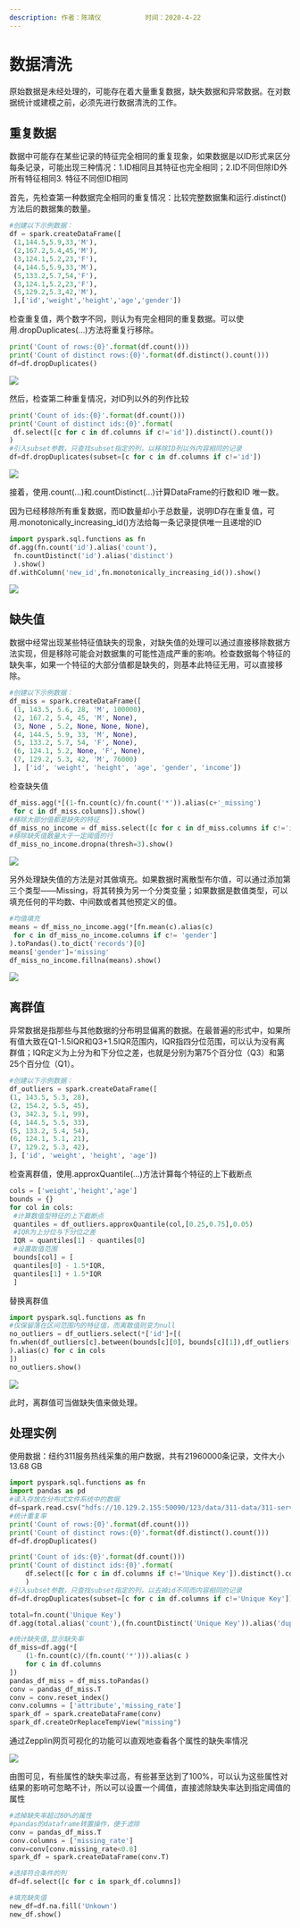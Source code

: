 ```yaml
---
description: 作者：陈靖仪           时间：2020-4-22
---
```


# 数据清洗

原始数据是未经处理的，可能存在着大量重复数据，缺失数据和异常数据。在对数据统计或建模之前，必须先进行数据清洗的工作。

## 重复数据

数据中可能存在某些记录的特征完全相同的重复现象，如果数据是以ID形式来区分每条记录，可能出现三种情况：1.ID相同且其特征也完全相同；2.ID不同但除ID外所有特征相同3. 特征不同但ID相同

首先，先检查第一种数据完全相同的重复情况：比较完整数据集和运行.distinct\(\)方法后的数据集的数量。

```python
#创建以下示例数据：
df = spark.createDataFrame([
 (1,144.5,5.9,33,'M'),
 (2,167.2,5.4,45,'M'),
 (3,124.1,5.2,23,'F'),
 (4,144.5,5.9,33,'M'),
 (5,133.2,5.7,54,'F'),
 (3,124.1,5.2,23,'F'),
 (5,129.2,5.3,42,'M'),
 ],['id','weight','height','age','gender'])
```

检查重复值，两个数字不同，则认为有完全相同的重复数据。可以使用.dropDuplicates\(…\)方法将重复行移除。

```python
print('Count of rows:{0}'.format(df.count()))
print('Count of distinct rows:{0}'.format(df.distinct().count()))
df=df.dropDuplicates()
```

![](../.gitbook/assets/image%20%284%29.png)

然后，检查第二种重复情况，对ID列以外的列作比较

```python
print('Count of ids:{0}'.format(df.count()))
print('Count of distinct ids:{0}'.format(
 df.select([c for c in df.columns if c!='id']).distinct().count())
)
#引入subset参数，只查找subset指定的列，以移除ID列以外内容相同的记录
df=df.dropDuplicates(subset=[c for c in df.columns if c!='id'])
```

![](../.gitbook/assets/image%20%287%29.png)

接着，使用.count\(…\)和.countDistinct\(…\)计算DataFrame的行数和ID 唯一数。

因为已经移除所有重复数据，而ID数量却小于总数量，说明ID存在重复值，可用.monotonically\_increasing\_id\(\)方法给每一条记录提供唯一且递增的ID

```python
import pyspark.sql.functions as fn
df.agg(fn.count('id').alias('count'),
 fn.countDistinct('id').alias('distinct')
 ).show()
df.withColumn('new_id',fn.monotonically_increasing_id()).show()
```

![](../.gitbook/assets/image%20%2831%29.png)

## 缺失值

数据中经常出现某些特征值缺失的现象，对缺失值的处理可以通过直接移除数据方法实现，但是移除可能会对数据集的可能性造成严重的影响。检查数据每个特征的缺失率，如果一个特征的大部分值都是缺失的，则基本此特征无用，可以直接移除。

```python
#创建以下示例数据：
df_miss = spark.createDataFrame([
 (1, 143.5, 5.6, 28, 'M', 100000),
 (2, 167.2, 5.4, 45, 'M', None),
 (3, None , 5.2, None, None, None),
 (4, 144.5, 5.9, 33, 'M', None),
 (5, 133.2, 5.7, 54, 'F', None),
 (6, 124.1, 5.2, None, 'F', None),
 (7, 129.2, 5.3, 42, 'M', 76000)
 ], ['id', 'weight', 'height', 'age', 'gender', 'income'])
```

检查缺失值

```python
df_miss.agg(*[(1-fn.count(c)/fn.count('*')).alias(c+'_missing')
 for c in df_miss.columns]).show()
#移除大部分值都是缺失的特征
df_miss_no_income = df_miss.select([c for c in df_miss.columns if c!='income'])
#移除缺失值数量大于一定阈值的行
df_miss_no_income.dropna(thresh=3).show()
```

![](../.gitbook/assets/image%20%2824%29.png)

另外处理缺失值的方法是对其做填充。如果数据时离散型布尔值，可以通过添加第三个类型——Missing，将其转换为另一个分类变量；如果数据是数值类型，可以填充任何的平均数、中间数或者其他预定义的值。

```python
#均值填充
means = df_miss_no_income.agg(*[fn.mean(c).alias(c)
 for c in df_miss_no_income.columns if c!= 'gender']
).toPandas().to_dict('records')[0]
means['gender']='missing'
df_miss_no_income.fillna(means).show()
```

![](../.gitbook/assets/image%20%2814%29.png)

## 离群值

异常数据是指那些与其他数据的分布明显偏离的数据。在最普遍的形式中，如果所有值大致在Q1-1.5IQR和Q3+1.5IQR范围内，IQR指四分位范围，可以认为没有离群值；IQR定义为上分为和下分位之差，也就是分别为第75个百分位（Q3）和第25个百分位（Q1）。

```python
#创建以下示例数据：
df_outliers = spark.createDataFrame([
(1, 143.5, 5.3, 28),
(2, 154.2, 5.5, 45),
(3, 342.3, 5.1, 99),
(4, 144.5, 5.5, 33),
(5, 133.2, 5.4, 54),
(6, 124.1, 5.1, 21),
(7, 129.2, 5.3, 42),
], ['id', 'weight', 'height', 'age'])
```

检查离群值，使用.approxQuantile\(…\)方法计算每个特征的上下截断点

```python
cols = ['weight','height','age']
bounds = {}
for col in cols:
 #计算数值型特征的上下截断点
 quantiles = df_outliers.approxQuantile(col,[0.25,0.75],0.05)
 #IQR为上分位与下分位之差
 IQR = quantiles[1] - quantiles[0]
 #设置取值范围
 bounds[col] = [
 quantiles[0] - 1.5*IQR,
 quantiles[1] + 1.5*IQR
 ]
```

替换离群值

```python
import pyspark.sql.functions as fn
#仅保留落在区间范围内的特征值，而离散值则变为null
no_outliers = df_outliers.select(*['id']+[(
fn.when(df_outliers[c].between(bounds[c][0], bounds[c][1]),df_outliers[c] )
).alias(c) for c in cols
])
no_outliers.show()
```

![](../.gitbook/assets/image%20%2825%29.png)

此时，离群值可当做缺失值来做处理。

## 处理实例

使用数据：纽约311服务热线采集的用户数据，共有21960000条记录，文件大小13.68 GB

```python
import pyspark.sql.functions as fn
import pandas as pd
#读入存放在分布式文件系统中的数据
df=spark.read.csv("hdfs://10.129.2.155:50090/123/data/311-data/311-service-requests-from-2010-to-present.csv",header=True)
#统计重复率
print('Count of rows:{0}'.format(df.count()))
print('Count of distinct rows:{0}'.format(df.distinct().count()))
df=df.dropDuplicates()

print('Count of ids:{0}'.format(df.count()))
print('Count of distinct ids:{0}'.format(
    df.select([c for c in df.columns if c!='Unique Key']).distinct().count())
    )
#引入subset参数，只查找subset指定的列，以去掉id不同而内容相同的记录
df=df.dropDuplicates(subset=[c for c in df.columns if c!='Unique Key'])

total=fn.count('Unique Key')
df.agg(total.alias('count'),(fn.countDistinct('Unique Key')).alias('duplicates')).show()
```

```python
#统计缺失值,显示缺失率
df_miss=df.agg(*[
    (1-fn.count(c)/(fn.count('*'))).alias(c )
    for c in df.columns
])
pandas_df_miss = df_miss.toPandas()
conv = pandas_df_miss.T
conv = conv.reset_index()
conv.columns = ['attribute','missing_rate']
spark_df = spark.createDataFrame(conv)
spark_df.createOrReplaceTempView("missing")
```

通过Zepplin网页可视化的功能可以直观地查看各个属性的缺失率情况

![](../.gitbook/assets/image%20%2820%29.png)

由图可见，有些属性的缺失率过高，有些甚至达到了100%，可以认为这些属性对结果的影响可忽略不计，所以可以设置一个阈值，直接滤除缺失率达到指定阈值的属性

```python
#滤掉缺失率超过80%的属性
#pandas的dataframe转置操作，便于滤除
conv = pandas_df_miss.T
conv.columns = ['missing_rate']
conv=conv[conv.missing_rate<0.8]
spark_df = spark.createDataFrame(conv.T)

#选择符合条件的列
df=df.select([c for c in spark_df.columns])

#填充缺失值
new_df=df.na.fill('Unkown')
new_df.show()
```

